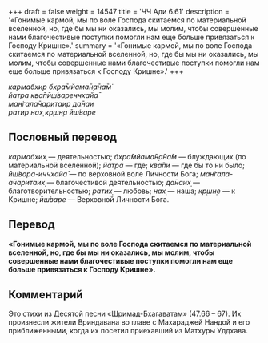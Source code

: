 +++
draft = false
weight = 14547
title = 'ЧЧ Ади 6.61'
description = '«Гонимые кармой, мы по воле Господа скитаемся по материальной вселенной, но, где бы мы ни оказались, мы молим, чтобы совершенные нами благочестивые поступки помогли нам еще больше привязаться к Господу Кришне».'
summary = '«Гонимые кармой, мы по воле Господа скитаемся по материальной вселенной, но, где бы мы ни оказались, мы молим, чтобы совершенные нами благочестивые поступки помогли нам еще больше привязаться к Господу Кришне».'
+++

_кармабхир бхра̄мйама̄н̣а̄на̄м̇  
йатра ква̄пӣш́вареччхайа̄  
ман̇гала̄чаритаир да̄наи  
ратир нах̣ кр̣шн̣а ӣш́варе_

## Пословный перевод

_кармабхих̣_ — деятельностью; _бхра̄мйама̄н̣а̄на̄м_ — блуждающих (по материальной вселенной); _йатра_ — где; _ква̄пи_ — где бы то ни было; _ӣш́вара_\-_иччхайа̄_ — по верховной воле Личности Бога; _ман̇гала_\-_а̄чаритаих̣_ — благочестивой деятельностью; _да̄наих̣_ — благотворительностью; _ратих̣_ — любовь; _нах̣_ — наша; _кр̣шн̣е_ — к Кришне; _ӣш́варе_ — Верховной Личности Бога.

## Перевод

**«Гонимые кармой, мы по воле Господа скитаемся по материальной вселенной, но, где бы мы ни оказались, мы молим, чтобы совершенные нами благочестивые поступки помогли нам еще больше привязаться к Господу Кришне».**

## Комментарий

Это стихи из Десятой песни «Шримад-Бхагаватам» (47.66 – 67). Их произнесли жители Вриндавана во главе с Махараджей Нандой и его приближенными, когда их посетил приехавший из Матхуры Уддхава.
